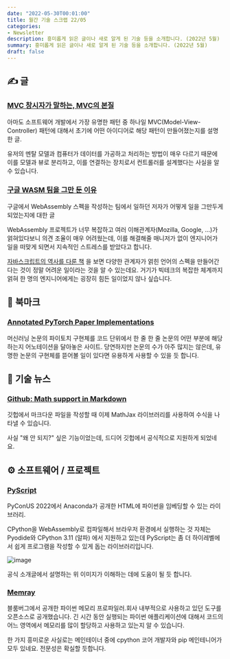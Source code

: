 ```yaml
---
date: "2022-05-30T00:01:00"
title: 월간 기술 스크랩 22/05
categories:
- Newsletter
description: 흥미롭게 읽은 글이나 새로 알게 된 기술 등을 소개합니다. (2022년 5월)
summary: 흥미롭게 읽은 글이나 새로 알게 된 기술 등을 소개합니다. (2022년 5월)
draft: false
---
```


## ✍️ 글

### [MVC 창시자가 말하는, MVC의 본질](https://velog.io/@eddy_song/mvc)

아마도 소프트웨어 개발에서 가장 유명한 패턴 중 하나일 MVC(Model-View-Controller) 패턴에 대해서
초기에 어떤 아이디어로 해당 패턴이 만들어졌는지를 설명한 글.

유저의 멘탈 모델과 컴퓨터가 데이터를 가공하고 처리하는 방법이 매우 다르기 때문에 이를 모델과 뷰로 분리하고,
이를 연결하는 장치로서 컨트롤러를 설계했다는 사실을 알 수 있습니다.

### [구글 WASM 팀을 그만 둔 이유](https://medium.com/@katelyngadd/why-i-quit-googles-webassembly-team-and-how-it-made-me-sick-c50ef562ce1)

구글에서 WebAssembly 스펙을 작성하는 팀에서 일하던 저자가
어떻게 일을 그만두게 되었는지에 대한 글

WebAssembly 프로젝트가 너무 복잡하고 여러 이해관계자(Mozilla, Google, ...)가
얽혀있다보니 의견 조율이 매우 어려웠는데,
이를 해결해줄 매니저가 없이 엔지니어가 일을 떠맞게 되면서
지속적인 스트레스를 받았다고 합니다.

[자바스크립트의 역사를 다룬 책](https://ryanking13.github.io/2021/10/31/monthly-log-2110.html#javascript-the-first-20-yearshttpszenodoorgrecord3707008yw5utfph1he)
을 보면 다양한 관계자가 얽힌 언어의 스펙을 만들어간다는 것이 정말 어려운 일이라는 것을 알 수 있는데요.
거기가 빅테크의 복잡한 체계까지 얽혀 한 명의 엔지니어에게는 굉장히 힘든 일이었지 않나 싶습니다.


## 📌 북마크

### [Annotated PyTorch Paper Implementations](https://nn.labml.ai/)

머신러닝 논문의 파이토치 구현체를 코드 단위에서 한 줄 한 줄 논문의 어떤 부분에 해당하는지 어노테이션을 달아놓은 사이트.
당연하지만 논문의 수가 아주 많지는 않은데, 유명한 논문의 구현체를 뜯어볼 일이 있다면 유용하게 사용할 수 있을 듯 합니다.

## 📰 기술 뉴스

### [Github: Math support in Markdown](https://github.blog/2022-05-19-math-support-in-markdown/)

깃헙에서 마크다운 파일을 작성할 때 이제 MathJax 라이브러리를 사용하여 수식을 나타낼 수 있습니다.

사실 "왜 안 되지?" 싶은 기능이었는데, 드디어 깃헙에서 공식적으로 지원하게 되었네요.


## ⚙️ 소프트웨어 / 프로젝트

### [PyScript](https://www.anaconda.com/blog/pyscript-python-in-the-browser)

PyConUS 2022에서 Anaconda가 공개한 HTML에 파이썬을 임베딩할 수 있는 라이브러리.

CPython을 WebAssembly로 컴파일해서 브라우저 환경에서 실행하는 것 자체는 Pyodide와 CPython 3.11 (알파) 에서 지원하고 있는데
PyScript는 좀 더 하이레벨에서 쉽게 프로그램을 작성할 수 있게 돕는 라이브러리입니다.

![image](https://user-images.githubusercontent.com/24893111/167320943-7d99e98a-6b2b-4561-9e1e-f94e24e0180a.png)

공식 소개글에서 설명하는 위 이미지가 이해하는 데에 도움이 될 듯 합니다.

### [Memray](https://github.com/bloomberg/memray)

블룸버그에서 공개한 파이썬 메모리 프로파일러.회사 내부적으로 사용하고 있던 도구를 오픈소스로 공개했습니다.
긴 시간 동안 실행되는 파이썬 애플리케이션에 대해서 코드의 어느 영역에서 메모리를 많이 할당하고 사용하고 있는지 알 수 있습니다.

한 가지 흥미로운 사실로는 메인테이너 중에 cpython 코어 개발자와 pip 메인테니어가 모두 있네요. 전문성은 확실할 듯합니다.

<!-- ## 📙 책 / 강의 / 영상 -->
